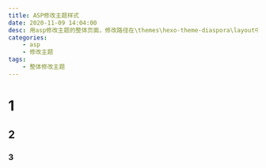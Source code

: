 ```yaml
---
title: ASP修改主题样式
date: 2020-11-09 14:04:00
desc: 用asp修改主题的整体页面，修改路径在\themes\hexo-theme-diaspora\layout中，.ejs文件就是需要修改的。
categories:
	- asp
	- 修改主题
tags: 
    - 整体修改主题
---
```

# 1

## 2

### 3

